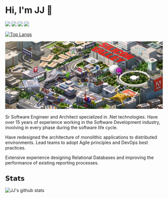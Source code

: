 # Hi, I'm JJ :wave:

[![](https://vistr.dev/badge?repo=jjantoniofranco.jjantoniofranco&corners=square)](https://github.com/jjantoniofranco/vistr.dev)
[![](https://img.shields.io/badge/-@jjfranco-%231DA1F2?style=flat-square&logo=twitter&logoColor=ffffff)](https://twitter.com/jjfranco)
[![](https://img.shields.io/badge/-@jjantoniofranco-%23181717?style=flat-square&logo=github)](https://github.com/jjantoniofranco)
[![](https://img.shields.io/badge/-antonioffranco-blue?style=flat-square&logo=Linkedin&logoColor=white&link=https://www.linkedin.com/in/nick-chapsas/)](https://www.linkedin.com/in/antonioffranco/)

[![Top Langs](https://github-readme-stats.vercel.app/api/top-langs/?username=jjantoniofranco)](https://github.com/jjantoniofranco/github-readme-stats)

<img src="https://github.com/jjantoniofranco/jjantoniofranco/blob/main/img/siliconvalley_banner3.jpg" />

Sr Software Engineer and Architect specialized in .Net technologies. Have over 15 years of experience working in the Software Development industry, involving in every phase during the software life cycle.

Have redesigned the architecture of monolithic applications to distributed environments. Lead teams to adopt Agile principles and DevOps best practices.

Extensive experience designing Relational Databases and improving the performance of existing reporting processes.


## 𝗦𝘁𝗮𝘁𝘀

![JJ's github stats](https://github-readme-stats.vercel.app/api?username=jjantoniofranco&show_icons=true&theme=dracula&count_private=true)
